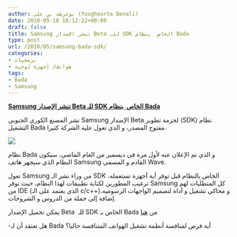 ```yaml
---
author: يوغرطة بن علي (Youghourta Benali)
date: 2010-05-10 18:12:22+00:00
draft: false
title: Samsung تنشر الإصدار Beta للـ SDK الخاص  بنظام Bada
type: post
url: /2010/05/samsung-bada-sdk/
categories:
- برمجيات
- هواتف/ أجهزة لوحية
tags:
- Bada
- Samsung
---
```


[**Samsung تنشر الإصدار Beta للـ SDK الخاص  بنظام Bada**](https://www.it-scoop.com/2010/05/samsung-bada-sdk/ )


نشر المصنع الكوري الجنوبي Samsung الإصدار Beta لحزمة تطوير (SDK) نظام التشغيل Bada مفتوح المصدر، و الذي تعول عليه الشركة كثيرا.

[![](http://dpimg.ospos.net/en_US/developer/apis/images/common/layout/bada_index201002.jpg)
](https://www.it-scoop.com/2010/05/samsung-bada-sdk/ )

نظام Bada و الذي تم الإعلان عنه لأول مرة في ديسمبر من العام الماضي، سيكون النظام الذي سيجهز هاتف Samsung القادم و المسمى Wave.

تعول Samsung من وراء نشر الـ SDK الخاص بالنظام قبل توفر أية أجهزة تستعمله، ترغيب المطورين لكتابة تطبيقات لهذا النظام، حيث توفر Samsung كل المتطلبات لهم من IDE (الذي يعتمد على الـ c/c++)و محاكي تشغيل و أداة لتصميم الواجهات الرسومية، إضافة إلى جملة من الدروس و الشروحات.

يمكن تحميل الإصدار Beta  للـ SDK الخاص بـ Bada من [هنا](http://developer.bada.com/apis/index.do)

-هل تعتقد أن لـ Bada أية فرص لمنافسة أنظمة تشغيل الهواتف المتنافسة حاليا؟
